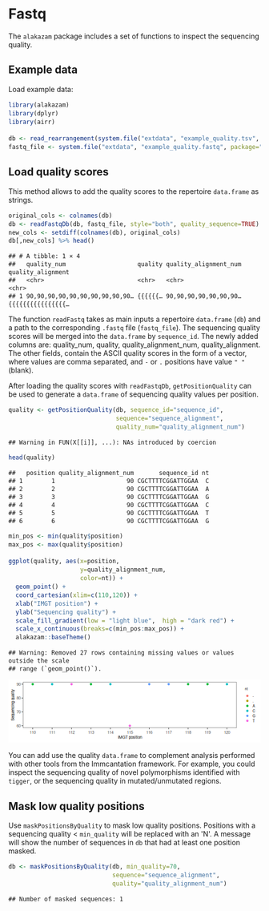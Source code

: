 # Fastq

The `alakazam` package includes a set of functions to inspect the sequencing quality.

## Example data

Load example data:


``` r
library(alakazam)
library(dplyr)
library(airr)

db <- read_rearrangement(system.file("extdata", "example_quality.tsv", package="alakazam"))
fastq_file <- system.file("extdata", "example_quality.fastq", package="alakazam")
```

## Load quality scores

This method allows to add the quality scores to the repertoire `data.frame` as strings.


``` r
original_cols <- colnames(db)
db <- readFastqDb(db, fastq_file, style="both", quality_sequence=TRUE)
new_cols <- setdiff(colnames(db), original_cols)
db[,new_cols] %>% head()
```

```
## # A tibble: 1 × 4
##   quality_num                    quality quality_alignment_num quality_alignment
##   <chr>                          <chr>   <chr>                 <chr>            
## 1 90,90,90,90,90,90,90,90,90,90… {{{{{{… 90,90,90,90,90,90,90… {{{{{{{{{{{{{{{{…
```

The function `readFastq` takes as main inputs a repertoire `data.frame` (`db`) and 
a path to the corresponding `.fastq` file (`fastq_file`). The sequencing quality scores will
be merged into the `data.frame` by `sequence_id`. The newly added columns are:
quality_num, quality, quality_alignment_num, quality_alignment. The other fields, contain the ASCII quality scores in the 
form of a vector, where values are comma separated, and `-` or `.` positions 
have value `" "` (blank).

After loading the quality scores with `readFastqDb`,  `getPositionQuality`
can be used to generate a `data.frame` of sequencing quality values 
per position.


``` r
quality <- getPositionQuality(db, sequence_id="sequence_id", 
                              sequence="sequence_alignment",
                              quality_num="quality_alignment_num")
```

```
## Warning in FUN(X[[i]], ...): NAs introduced by coercion
```

``` r
head(quality)
```

```
##   position quality_alignment_num       sequence_id nt
## 1        1                    90 CGCTTTTCGGATTGGAA  C
## 2        2                    90 CGCTTTTCGGATTGGAA  A
## 3        3                    90 CGCTTTTCGGATTGGAA  G
## 4        4                    90 CGCTTTTCGGATTGGAA  C
## 5        5                    90 CGCTTTTCGGATTGGAA  T
## 6        6                    90 CGCTTTTCGGATTGGAA  G
```


``` r
min_pos <- min(quality$position)
max_pos <- max(quality$position)

ggplot(quality, aes(x=position,
                    y=quality_alignment_num,
                    color=nt)) +
  geom_point() +
  coord_cartesian(xlim=c(110,120)) +
  xlab("IMGT position") +
  ylab("Sequencing quality") +
  scale_fill_gradient(low = "light blue",  high = "dark red") +
  scale_x_continuous(breaks=c(min_pos:max_pos)) +
  alakazam::baseTheme()
```

```
## Warning: Removed 27 rows containing missing values or values outside the scale
## range (`geom_point()`).
```

![Sequence quality per IMGT position for one sequence.](figure/Fastq-Vignette-4-1.png)

You can add use the quality `data.frame` to complement analysis performed
with other tools from the Immcantation framework. For example, you could inspect
the sequencing quality of novel polymorphisms identified with `tigger`, or
the sequencing quality in mutated/unmutated regions.

## Mask low quality positions

Use `maskPositionsByQuality` to mask low quality positions. Positions with
a sequencing quality < `min_quality` will be replaced with an 'N'. A message
will show the number of sequences in `db` that had at least one position
masked.


``` r
db <- maskPositionsByQuality(db, min_quality=70,
                             sequence="sequence_alignment",
                             quality="quality_alignment_num")
```

```
## Number of masked sequences: 1
```

